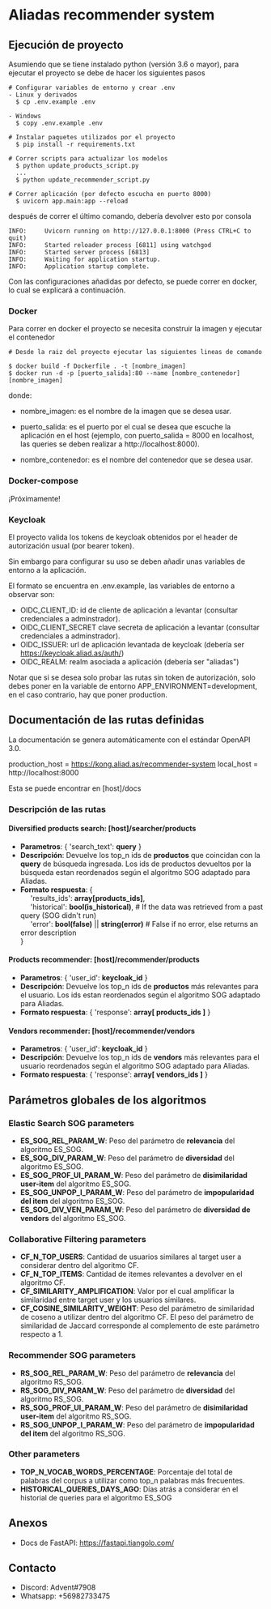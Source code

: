 # Aliadas recommender system

## Ejecución de proyecto

Asumiendo que se tiene instalado python (versión 3.6 o mayor), para ejecutar el proyecto
se debe de hacer los siguientes pasos

```
# Configurar variables de entorno y crear .env
- Linux y derivados
  $ cp .env.example .env

- Windows
  $ copy .env.example .env

# Instalar paquetes utilizados por el proyecto
  $ pip install -r requirements.txt

# Correr scripts para actualizar los modelos
  $ python update_products_script.py
  ...
  $ python update_recommender_script.py

# Correr aplicación (por defecto escucha en puerto 8000)
  $ uvicorn app.main:app --reload
```

después de correr el último comando, debería devolver esto por consola

```
INFO:     Uvicorn running on http://127.0.0.1:8000 (Press CTRL+C to quit)
INFO:     Started reloader process [6811] using watchgod
INFO:     Started server process [6813]
INFO:     Waiting for application startup.
INFO:     Application startup complete.
```

Con las configuraciones añadidas por defecto, se puede correr en docker, lo cual se explicará a continuación.
### Docker

Para correr en docker el proyecto se necesita construir la imagen y ejecutar el contenedor

```
# Desde la raiz del proyecto ejecutar las siguientes lineas de comando

$ docker build -f Dockerfile . -t [nombre_imagen]
$ docker run -d -p [puerto_salida]:80 --name [nombre_contenedor] [nombre_imagen]
```

donde:

- nombre_imagen: es el nombre de la imagen que se desea usar.
- puerto_salida: es el puerto por el cual se desea que escuche la aplicación en el host
  (ejemplo, con puerto_salida = 8000 en localhost, las queries se deben realizar a http://localhost:8000).
  
- nombre_contenedor: es el nombre del contenedor que se desea usar.

### Docker-compose
¡Próximamente!

### Keycloak

El proyecto valida los tokens de keycloak obtenidos por el header de autorización 
usual (por bearer token).

Sin embargo para configurar su uso se deben añadir unas variables de entorno a la aplicación.

El formato se encuentra en .env.example, las variables de entorno a observar son:

- OIDC_CLIENT_ID: id de cliente de aplicación a levantar (consultar credenciales a adminstrador).
- OIDC_CLIENT_SECRET clave secreta de aplicación a levantar (consultar credenciales a adminstrador).
- OIDC_ISSUER: url de aplicación levantada de keycloak (debería ser https://keycloak.aliad.as/auth/)
- OIDC_REALM: realm asociada a aplicación (debería ser "aliadas")

Notar que si se desea solo probar las rutas sin token de autorización, solo debes poner
en la variable de entorno APP_ENVIRONMENT=development, en el caso contrario, hay que poner
production.

## Documentación de las rutas definidas

La documentación se genera automáticamente con el estándar OpenAPI 3.0.

production_host = https://kong.aliad.as/recommender-system
local_host = http://localhost:8000

Esta se puede encontrar en [host]/docs

### Descripción de las rutas

#### Diversified products search: [host]/searcher/products

- __Parametros__: { 'search_text': __query__ }
- __Descripción__: Devuelve los top_n ids de __productos__ que coincidan con la __query__ de búsqueda ingresada. Los ids de productos devueltos por la búsqueda estan reordenados según el algoritmo SOG adaptado para Aliadas.
- __Formato respuesta__: {  
&nbsp;&nbsp;&nbsp;&nbsp; 'results_ids': __array[products_ids]__,  
&nbsp;&nbsp;&nbsp;&nbsp; 'historical': __bool(is_historical)__, # If the data was retrieved from a past query (SOG didn't run)  
&nbsp;&nbsp;&nbsp;&nbsp; 'error': __bool(false)__ || __string(error)__ # False if no error, else returns an error description  
}

#### Products recommender: [host]/recommender/products

- __Parametros__: { 'user_id': __keycloak_id__ }
- __Descripción__: Devuelve los top_n ids de __productos__ más relevantes para el usuario. Los ids estan reordenados según el algoritmo SOG adaptado para Aliadas.
- __Formato respuesta__: { 'response': __array[ products_ids ]__ }

#### Vendors recommender: [host]/recommender/vendors

- __Parametros__: { 'user_id': __keycloak_id__ }
- __Descripción__: Devuelve los top_n ids de __vendors__ más relevantes para el usuario reordenados según el algoritmo SOG adaptado para Aliadas.
- __Formato respuesta__: { 'response': __array[ vendors_ids ]__ }

## Parámetros globales de los algoritmos

### Elastic Search SOG parameters
- __ES_SOG_REL_PARAM_W__: Peso del parámetro de __relevancia__ del algoritmo ES_SOG.
- __ES_SOG_DIV_PARAM_W__: Peso del parámetro de __diversidad__ del algoritmo ES_SOG.
- __ES_SOG_PROF_UI_PARAM_W__: Peso del parámetro de __disimilaridad user-item__ del algoritmo ES_SOG.
- __ES_SOG_UNPOP_I_PARAM_W__: Peso del parámetro de __impopularidad del item__ del algoritmo ES_SOG.
- __ES_SOG_DIV_VEN_PARAM_W__: Peso del parámetro de __diversidad de vendors__ del algoritmo ES_SOG.

### Collaborative Filtering parameters
- __CF_N_TOP_USERS__: Cantidad de usuarios similares al target user a considerar dentro del algoritmo CF. 
- __CF_N_TOP_ITEMS__: Cantidad de itemes relevantes a devolver en el algoritmo CF.
- __CF_SIMILARITY_AMPLIFICATION__: Valor por el cual amplificar la similaridad entre target user y los usuarios similares.
- __CF_COSINE_SIMILARITY_WEIGHT__: Peso del parámetro de similaridad de coseno a utilizar dentro del algoritmo CF. El peso del parámetro de similaridad de Jaccard corresponde al complemento de este parámetro respecto a 1.

### Recommender SOG parameters
- __RS_SOG_REL_PARAM_W__: Peso del parámetro de __relevancia__ del algoritmo RS_SOG.
- __RS_SOG_DIV_PARAM_W__: Peso del parámetro de __diversidad__ del algoritmo RS_SOG.
- __RS_SOG_PROF_UI_PARAM_W__: Peso del parámetro de __disimilaridad user-item__ del algoritmo RS_SOG.
- __RS_SOG_UNPOP_I_PARAM_W__: Peso del parámetro de __impopularidad del item__ del algoritmo RS_SOG.

### Other parameters

- __TOP_N_VOCAB_WORDS_PERCENTAGE__: Porcentaje del total de palabras del corpus a utilizar como top_n palabras más frecuentes.
- __HISTORICAL_QUERIES_DAYS_AGO__: Días atrás a considerar en el historial de queries para el algoritmo ES_SOG

## Anexos

- Docs de FastAPI: https://fastapi.tiangolo.com/

## Contacto

- Discord: Advent#7908
- Whatsapp: +56982733475

